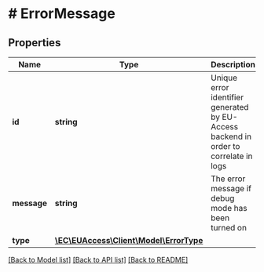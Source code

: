 # # ErrorMessage

## Properties

Name | Type | Description | Notes
------------ | ------------- | ------------- | -------------
**id** | **string** | Unique error identifier generated by EU-Access backend in order to correlate in logs | [optional]
**message** | **string** | The error message if debug mode has been turned on | [optional]
**type** | [**\EC\EUAccess\Client\Model\ErrorType**](ErrorType.md) |  | [optional]

[[Back to Model list]](../../README.md#models) [[Back to API list]](../../README.md#endpoints) [[Back to README]](../../README.md)
